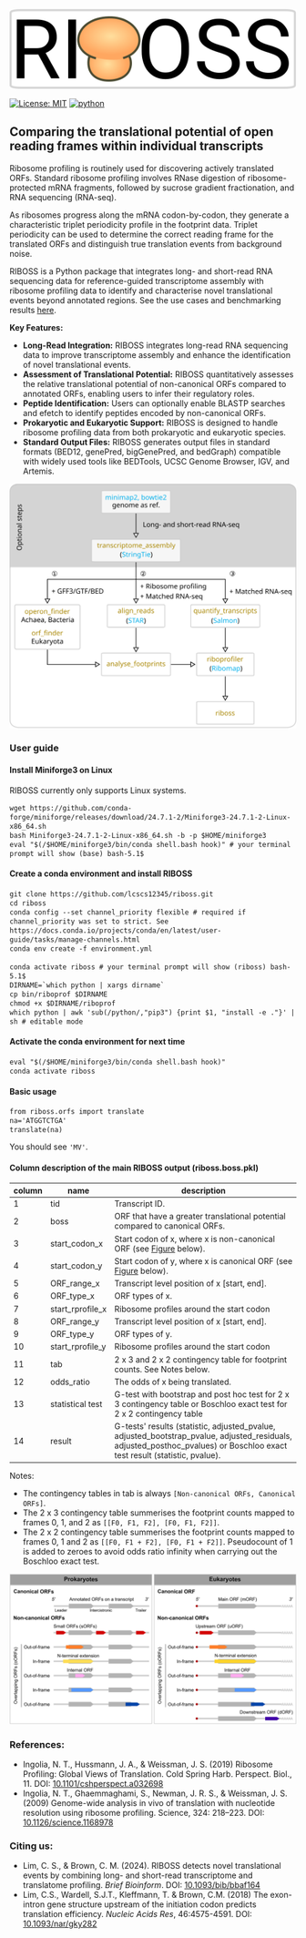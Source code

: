 ![logo](doc/riboss_logo.svg)

[![License: MIT](https://img.shields.io/badge/License-MIT-yellow.svg)](https://opensource.org/licenses/MIT)
[![python](https://img.shields.io/badge/python-3.12%2B-blue?style=flat&logo=python&logoColor=white)](https://www.python.org)

## Comparing the translational potential of open reading frames within individual transcripts

Ribosome profiling is routinely used for discovering actively translated ORFs. Standard ribosome profiling involves RNase digestion of ribosome-protected mRNA fragments, followed by sucrose gradient fractionation, and RNA sequencing (RNA-seq).

As ribosomes progress along the mRNA codon-by-codon, they generate a characteristic triplet periodicity profile in the footprint data. Triplet periodicity can be used to determine the correct reading frame for the translated ORFs and distinguish true translation events from background noise.

RIBOSS is a Python package that integrates long- and short-read RNA sequencing data for reference-guided transcriptome assembly with ribosome profiling data to identify and characterise novel translational events beyond annotated regions. See the use cases and benchmarking results [here](https://github.com/lcscs12345/riboss_paper).

**Key Features:**

* **Long-Read Integration:** RIBOSS integrates long-read RNA sequencing data to improve transcriptome assembly and enhance the identification of novel translational events.
* **Assessment of Translational Potential:** RIBOSS quantitatively assesses the relative translational potential of non-canonical ORFs compared to annotated ORFs, enabling users to infer their regulatory roles.
* **Peptide Identification:** Users can optionally enable BLASTP searches and efetch to identify peptides encoded by non-canonical ORFs.
* **Prokaryotic and Eukaryotic Support:** RIBOSS is designed to handle ribosome profiling data from both prokaryotic and eukaryotic species.
* **Standard Output Files:** RIBOSS generates output files in standard formats (BED12, genePred, bigGenePred, and bedGraph) compatible with widely used tools like BEDTools, UCSC Genome Browser, IGV, and Artemis.


![Flow Chart](doc/flow_chart.svg)

### User guide

#### Install Miniforge3 on Linux
RIBOSS currently only supports Linux systems.
```
wget https://github.com/conda-forge/miniforge/releases/download/24.7.1-2/Miniforge3-24.7.1-2-Linux-x86_64.sh
bash Miniforge3-24.7.1-2-Linux-x86_64.sh -b -p $HOME/miniforge3
eval "$(/$HOME/miniforge3/bin/conda shell.bash hook)" # your terminal prompt will show (base) bash-5.1$
```

<!-- conda create -n riboss -y
conda activate riboss
conda install -y \
    -c conda-forge -c bioconda \
    boost-cpp seqan-library=1.4.2 \
    jupyter pandas \
    pysam seaborn matplotlib \
    stringtie=2.2.3 salmon \
    biopython htslib samtools bedtools pyranges minimap2 star tqdm jupyter \
    ucsc-gtftogenepred ucsc-bedtogenepred ucsc-genepredtobed ucsc-bedsort ucsc-bedtobigbed \
    pyfaidx rseqc
conda activate riboss
conda install bioconda::bowtie2 -y
conda env export > environment.yml -->

#### Create a conda environment and install RIBOSS

```
git clone https://github.com/lcscs12345/riboss.git
cd riboss
conda config --set channel_priority flexible # required if channel_priority was set to strict. See https://docs.conda.io/projects/conda/en/latest/user-guide/tasks/manage-channels.html
conda env create -f environment.yml

conda activate riboss # your terminal prompt will show (riboss) bash-5.1$
DIRNAME=`which python | xargs dirname`
cp bin/riboprof $DIRNAME
chmod +x $DIRNAME/riboprof
which python | awk 'sub(/python/,"pip3") {print $1, "install -e ."}' | sh # editable mode
```

<!-- pip install git+git://github.com/lcscs12345/riboss.git#egg=riboss -->

#### Activate the conda environment for next time

```
eval "$(/$HOME/miniforge3/bin/conda shell.bash hook)"
conda activate riboss
```

#### Basic usage

```
from riboss.orfs import translate
na='ATGGTCTGA'
translate(na)
```

You should see `'MV'`.

#### Column description of the main RIBOSS output (riboss.boss.pkl)

| column | name             | description                                                                                                                                                               |
|--------|------------------|---------------------------------------------------------------------------------------------------------------------------------------------------------------------------|
| 1      | tid              | Transcript ID.                                                                                                                                                            |
| 2      | boss             | ORF that have a greater translational potential compared to canonical ORFs.                                                                                               |
| 3      | start_codon_x    | Start codon of x, where x is non-canonical ORF (see [Figure](#Fig-1) below).                                                                                              |
| 4      | start_codon_y    | Start codon of y, where x is canonical ORF (see [Figure](#Fig-1) below).                                                                                                  |
| 5      | ORF_range_x      | Transcript level position of x [start, end].                                                                                                                              |
| 6      | ORF_type_x       | ORF types of x.                                                                                                                                                           | 
| 7      | start_rprofile_x | Ribosome profiles around the start codon                                                                                                                                  |
| 8      | ORF_range_y      | Transcript level position of x [start, end].                                                                                                                              |
| 9      | ORF_type_y       | ORF types of y.                                                                                                                                                           |
| 10     | start_rprofile_y | Ribosome profiles around the start codon                                                                                                                                  |
| 11     | tab              | 2 x 3 and 2 x 2 contingency table for footprint counts. See Notes below.                                                                                                  | 
| 12     | odds_ratio       | The odds of x being translated.                                                                                                                                           |
| 13     | statistical test | G-test with bootstrap and post hoc test for 2 x 3 contingency table or Boschloo exact test for 2 x 2 contingency table                                                    |     
| 14     | result           | G-tests' results (statistic, adjusted_pvalue, adjusted_bootstrap_pvalue, adjusted_residuals, adjusted_posthoc_pvalues) or Boschloo exact test result (statistic, pvalue). |

Notes:
- The contingency tables in tab is always `[Non-canonical ORFs, Canonical ORFs]`.
- The 2 x 3 contingency table summerises the footprint counts mapped to frames 0, 1, and 2 as `[[F0, F1, F2], [F0, F1, F2]]`.
- The 2 x 2 contingency table summerises the footprint counts mapped to frames 0, 1 and 2 as `[[F0, F1 + F2], [F0, F1 + F2]]`. Pseudocount of 1 is added to zeroes to avoid odds ratio infinity when carrying out the Boschloo exact test.

<a id="Fig-1"></a>
![Fig-1](doc/bbaf164f1.jpeg)

### References:
- Ingolia, N. T., Hussmann, J. A., & Weissman, J. S. (2019) Ribosome Profiling: Global Views of Translation. Cold Spring Harb. Perspect. Biol., 11. DOI: [10.1101/cshperspect.a032698](https://doi.org/10.1101/cshperspect.a032698)
- Ingolia, N. T., Ghaemmaghami, S., Newman, J. R. S., & Weissman, J. S. (2009) Genome-wide analysis in vivo of translation with nucleotide resolution using ribosome profiling. Science, 324: 218–223. DOI: [10.1126/science.1168978](https://doi.org/10.1126/science.1168978)

### Citing us:
- Lim, C. S., & Brown, C. M. (2024). RIBOSS detects novel translational events by combining long- and short-read transcriptome and translatome profiling. _Brief Bioinform_. DOI: [10.1093/bib/bbaf164](https://doi.org/10.1093/bib/bbaf164)
- Lim, C.S., Wardell, S.J.T., Kleffmann, T. & Brown, C.M. (2018) The exon-intron gene structure upstream of the initiation codon predicts translation efficiency. _Nucleic Acids Res_, 46:4575-4591. DOI: [10.1093/nar/gky282](https://doi.org/10.1093/nar/gky282)
